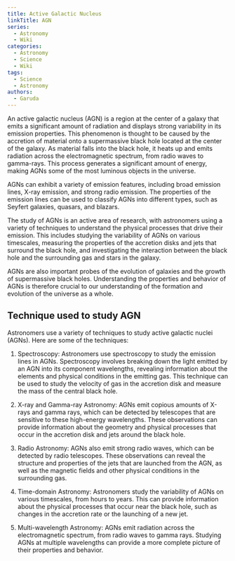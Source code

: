 ```yaml
---
title: Active Galactic Nucleus
linkTitle: AGN
series:
  - Astronomy
  - Wiki
categories:
  - Astronomy
  - Science
  - Wiki
tags:
  - Science
  - Astronomy
authors:
  - Garuda
---
```

An active galactic nucleus (AGN) is a region at the center of a galaxy that emits a significant amount of radiation and displays strong variability in its emission properties. This phenomenon is thought to be caused by the accretion of material onto a supermassive black hole located at the center of the galaxy.
As material falls into the black hole, it heats up and emits radiation across the electromagnetic spectrum, from radio waves to gamma-rays. This process generates a significant amount of energy, making AGNs some of the most luminous objects in the universe.

AGNs can exhibit a variety of emission features, including broad emission lines, X-ray emission, and strong radio emission. The properties of the emission lines can be used to classify AGNs into different types, such as Seyfert galaxies, quasars, and blazars.

The study of AGNs is an active area of research, with astronomers using a variety of techniques to understand the physical processes that drive their emission. This includes studying the variability of AGNs on various timescales, measuring the properties of the accretion disks and jets that surround the black hole, and investigating the interaction between the black hole and the surrounding gas and stars in the galaxy.

AGNs are also important probes of the evolution of galaxies and the growth of supermassive black holes. Understanding the properties and behavior of AGNs is therefore crucial to our understanding of the formation and evolution of the universe as a whole.
## Technique used to study AGN
Astronomers use a variety of techniques to study active galactic nuclei (AGNs). Here are some of the techniques:

1. Spectroscopy: Astronomers use spectroscopy to study the emission lines in AGNs. Spectroscopy involves breaking down the light emitted by an AGN into its component wavelengths, revealing information about the elements and physical conditions in the emitting gas. This technique can be used to study the velocity of gas in the accretion disk and measure the mass of the central black hole.

2. X-ray and Gamma-ray Astronomy: AGNs emit copious amounts of X-rays and gamma rays, which can be detected by telescopes that are sensitive to these high-energy wavelengths. These observations can provide information about the geometry and physical processes that occur in the accretion disk and jets around the black hole.

3. Radio Astronomy: AGNs also emit strong radio waves, which can be detected by radio telescopes. These observations can reveal the structure and properties of the jets that are launched from the AGN, as well as the magnetic fields and other physical conditions in the surrounding gas.

4. Time-domain Astronomy: Astronomers study the variability of AGNs on various timescales, from hours to years. This can provide information about the physical processes that occur near the black hole, such as changes in the accretion rate or the launching of a new jet.

5. Multi-wavelength Astronomy: AGNs emit radiation across the electromagnetic spectrum, from radio waves to gamma rays. Studying AGNs at multiple wavelengths can provide a more complete picture of their properties and behavior.
